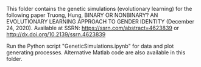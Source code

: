 This folder contains the genetic simulations (evolutionary learning) for the following paper
  Truong, Hung, BINARY OR NONBINARY? AN EVOLUTIONARY LEARNING APPROACH TO GENDER IDENTITY (December 24, 2020). Available at SSRN: https://ssrn.com/abstract=4623839 or http://dx.doi.org/10.2139/ssrn.4623839


Run the Python script "GeneticSimulations.ipynb" for data and plot generating processes. Alternative Matlab code are also available in this folder.
